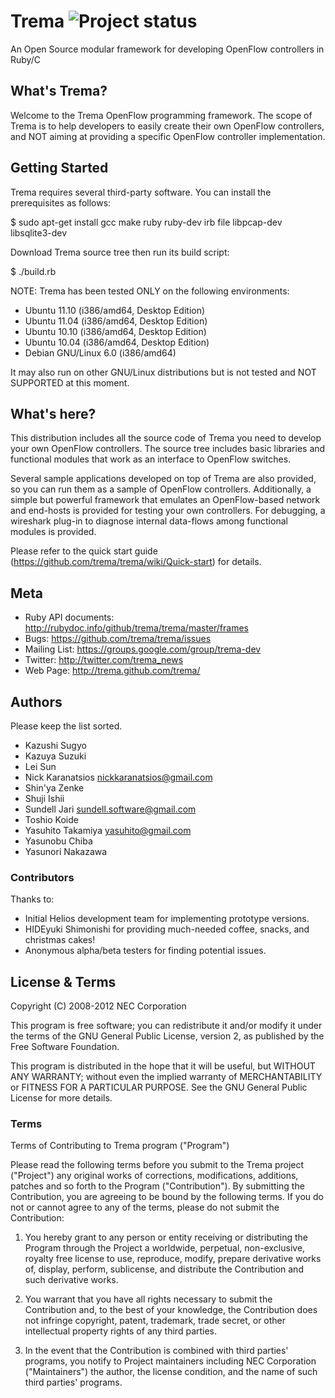 Trema ![Project status](http://stillmaintained.com/trema/trema.png)
=====
An Open Source modular framework for developing OpenFlow controllers in Ruby/C


What's Trema?
-------------

Welcome to the Trema OpenFlow programming framework. The scope of
Trema is to help developers to easily create their own OpenFlow
controllers, and NOT aiming at providing a specific OpenFlow
controller implementation.


Getting Started
---------------

Trema requires several third-party software. You can install the
prerequisites as follows:

  $ sudo apt-get install gcc make ruby ruby-dev irb file libpcap-dev libsqlite3-dev

Download Trema source tree then run its build script:

  $ ./build.rb

NOTE: Trema has been tested ONLY on the following environments:

* Ubuntu 11.10 (i386/amd64, Desktop Edition)
* Ubuntu 11.04 (i386/amd64, Desktop Edition)
* Ubuntu 10.10 (i386/amd64, Desktop Edition)
* Ubuntu 10.04 (i386/amd64, Desktop Edition)
* Debian GNU/Linux 6.0 (i386/amd64)

It may also run on other GNU/Linux distributions but is not tested and
NOT SUPPORTED at this moment.


What's here?
------------

This distribution includes all the source code of Trema you need to
develop your own OpenFlow controllers. The source tree includes basic
libraries and functional modules that work as an interface to OpenFlow
switches.

Several sample applications developed on top of Trema are also
provided, so you can run them as a sample of OpenFlow
controllers. Additionally, a simple but powerful framework that
emulates an OpenFlow-based network and end-hosts is provided for
testing your own controllers. For debugging, a wireshark plug-in to
diagnose internal data-flows among functional modules is provided.

Please refer to the quick start guide
(https://github.com/trema/trema/wiki/Quick-start) for details.


Meta
----

* Ruby API documents: http://rubydoc.info/github/trema/trema/master/frames
* Bugs: https://github.com/trema/trema/issues
* Mailing List: https://groups.google.com/group/trema-dev
* Twitter: http://twitter.com/trema_news
* Web Page: http://trema.github.com/trema/


Authors
-------

Please keep the list sorted.

* Kazushi Sugyo
* Kazuya Suzuki
* Lei Sun
* Nick Karanatsios <nickkaranatsios@gmail.com>
* Shin'ya Zenke
* Shuji Ishii
* Sundell Jari <sundell.software@gmail.com>
* Toshio Koide
* Yasuhito Takamiya <yasuhito@gmail.com>
* Yasunobu Chiba
* Yasunori Nakazawa


### Contributors

Thanks to:

* Initial Helios development team for implementing prototype versions.
* HIDEyuki Shimonishi for providing much-needed coffee, snacks, and christmas cakes!
* Anonymous alpha/beta testers for finding potential issues.


License & Terms
---------------

Copyright (C) 2008-2012 NEC Corporation

This program is free software; you can redistribute it and/or modify
it under the terms of the GNU General Public License, version 2, as
published by the Free Software Foundation.

This program is distributed in the hope that it will be useful, but
WITHOUT ANY WARRANTY; without even the implied warranty of
MERCHANTABILITY or FITNESS FOR A PARTICULAR PURPOSE.  See the GNU
General Public License for more details.


### Terms

Terms of Contributing to Trema program ("Program")

Please read the following terms before you submit to the Trema project
("Project") any original works of corrections, modifications,
additions, patches and so forth to the Program ("Contribution").  By
submitting the Contribution, you are agreeing to be bound by the
following terms.  If you do not or cannot agree to any of the terms,
please do not submit the Contribution:

1. You hereby grant to any person or entity receiving or distributing
   the Program through the Project a worldwide, perpetual,
   non-exclusive, royalty free license to use, reproduce, modify,
   prepare derivative works of, display, perform, sublicense, and
   distribute the Contribution and such derivative works.

2. You warrant that you have all rights necessary to submit the
   Contribution and, to the best of your knowledge, the Contribution
   does not infringe copyright, patent, trademark, trade secret, or
   other intellectual property rights of any third parties.

3. In the event that the Contribution is combined with third parties'
   programs, you notify to Project maintainers including NEC
   Corporation ("Maintainers") the author, the license condition, and
   the name of such third parties' programs.
